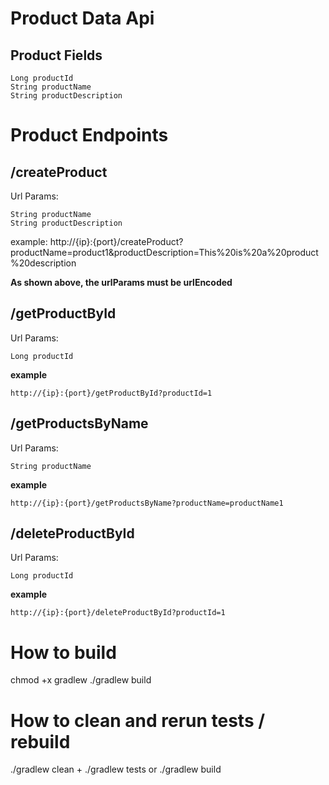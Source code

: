 # Product Data Api

## Product Fields
```
Long productId
String productName
String productDescription
```

# Product Endpoints

## /createProduct
Url Params:
``` 
String productName
String productDescription
```
example: http://{ip}:{port}/createProduct?productName=product1&productDescription=This%20is%20a%20product%20description

**As shown above, the urlParams must be urlEncoded**

## /getProductById
Url Params:
```
Long productId
```
**example**
```
http://{ip}:{port}/getProductById?productId=1
```

## /getProductsByName
Url Params:
```
String productName
```

**example** 
```
http://{ip}:{port}/getProductsByName?productName=productName1
```

## /deleteProductById
Url Params:
```
Long productId
```

**example**
```
http://{ip}:{port}/deleteProductById?productId=1
```




# How to build
chmod +x gradlew
./gradlew build

# How to clean and rerun tests / rebuild
./gradlew clean
+
./gradlew tests
or
./gradlew build